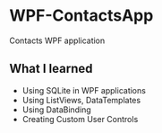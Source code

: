 # WPF-ContactsApp
Contacts WPF application
## What I learned
- Using SQLite in WPF applications
- Using ListViews, DataTemplates
- Using DataBinding
- Creating Custom User Controls
